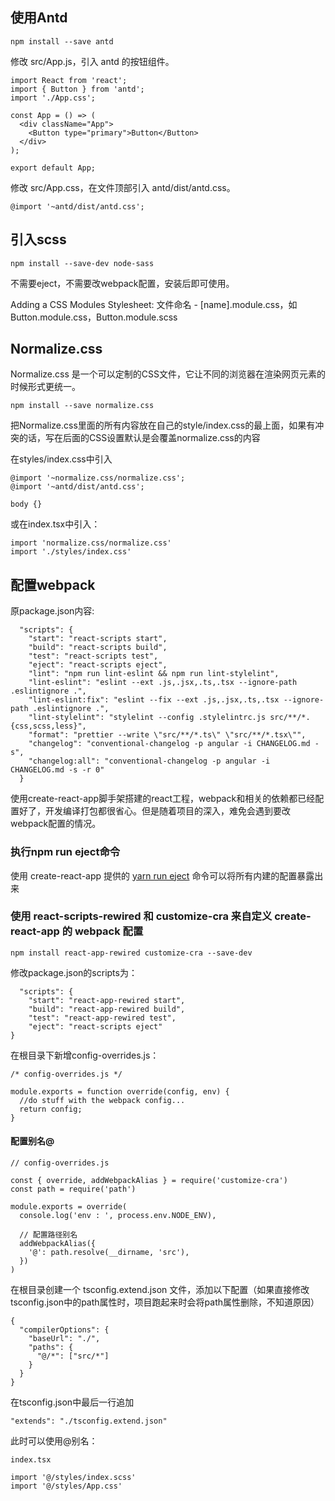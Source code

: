## 使用Antd

```
npm install --save antd
```
修改 src/App.js，引入 antd 的按钮组件。
```
import React from 'react';
import { Button } from 'antd';
import './App.css';

const App = () => (
  <div className="App">
    <Button type="primary">Button</Button>
  </div>
);

export default App;
```

修改 src/App.css，在文件顶部引入 antd/dist/antd.css。
```
@import '~antd/dist/antd.css';
```

## 引入scss

```
npm install --save-dev node-sass
```
不需要eject，不需要改webpack配置，安装后即可使用。

Adding a CSS Modules Stylesheet: 文件命名 - [name].module.css，如 Button.module.css，Button.module.scss

## Normalize.css

Normalize.css 是一个可以定制的CSS文件，它让不同的浏览器在渲染网页元素的时候形式更统一。

```
npm install --save normalize.css
```

把Normalize.css里面的所有内容放在自己的style/index.css的最上面，如果有冲突的话，写在后面的CSS设置默认是会覆盖normalize.css的内容

在styles/index.css中引入
```
@import '~normalize.css/normalize.css';
@import '~antd/dist/antd.css';

body {}
```

或在index.tsx中引入：
```
import 'normalize.css/normalize.css'
import './styles/index.css'
```

## 配置webpack

原package.json内容:
```
  "scripts": {
    "start": "react-scripts start",
    "build": "react-scripts build",
    "test": "react-scripts test",
    "eject": "react-scripts eject",
    "lint": "npm run lint-eslint && npm run lint-stylelint",
    "lint-eslint": "eslint --ext .js,.jsx,.ts,.tsx --ignore-path .eslintignore .",
    "lint-eslint:fix": "eslint --fix --ext .js,.jsx,.ts,.tsx --ignore-path .eslintignore .",
    "lint-stylelint": "stylelint --config .stylelintrc.js src/**/*.{css,scss,less}",
    "format": "prettier --write \"src/**/*.ts\" \"src/**/*.tsx\"",
    "changelog": "conventional-changelog -p angular -i CHANGELOG.md -s",
    "changelog:all": "conventional-changelog -p angular -i CHANGELOG.md -s -r 0"
  }
```

使用create-react-app脚手架搭建的react工程，webpack和相关的依赖都已经配置好了，开发编译打包都很省心。但是随着项目的深入，难免会遇到要改webpack配置的情况。

### 执行npm run eject命令

使用 create-react-app 提供的 [yarn run eject](https://create-react-app.dev/docs/available-scripts/#npm-run-eject) 命令可以将所有内建的配置暴露出来

### 使用 react-scripts-rewired 和 customize-cra 来自定义 create-react-app 的 webpack 配置

```
npm install react-app-rewired customize-cra --save-dev
```

修改package.json的scripts为：
```
  "scripts": {
    "start": "react-app-rewired start",
    "build": "react-app-rewired build",
    "test": "react-app-rewired test",
    "eject": "react-scripts eject"
}
```

在根目录下新增config-overrides.js：
```
/* config-overrides.js */

module.exports = function override(config, env) {
  //do stuff with the webpack config...
  return config;
}
```

#### 配置别名@

```
// config-overrides.js

const { override, addWebpackAlias } = require('customize-cra')
const path = require('path')

module.exports = override(
  console.log('env : ', process.env.NODE_ENV),

  // 配置路径别名
  addWebpackAlias({
    '@': path.resolve(__dirname, 'src'),
  })
)
```

在根目录创建一个 tsconfig.extend.json 文件，添加以下配置（如果直接修改tsconfig.json中的path属性时，项目跑起来时会将path属性删除，不知道原因）
```
{
  "compilerOptions": {
    "baseUrl": "./",
    "paths": {
      "@/*": ["src/*"]
    }
  }
}
```

在tsconfig.json中最后一行追加
```
"extends": "./tsconfig.extend.json"
```

此时可以使用@别名：
```
index.tsx

import '@/styles/index.scss'
import '@/styles/App.css'
```
